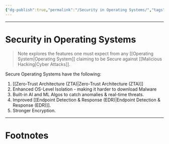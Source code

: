 ```yaml
---
{"dg-publish":true,"permalink":"/Security in Operating Systems/","tags":["Academics"]}
---
```



---
# Security in Operating Systems
> Note explores the features one must expect from any [[Operating System\|Operating System]] claiming to be Secure against [[Malicious Hacking\|Cyber Attacks]].

Secure Operating Systems have the following:
1. [[Zero-Trust Architecture (ZTA)\|Zero-Trust Architecture (ZTA)]]
2. Enhanced OS-Level Isolation - making it harder to download Malware
3. Built-in AI and ML Algos to catch anomalies & real-time threats.
4. Improved [[Endpoint Detection & Response (EDR)\|Endpoint Detection & Response (EDR)]].
5. Stronger Encryption.


---
# Footnotes